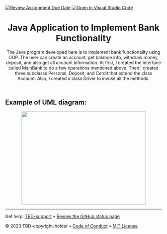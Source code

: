 [![Review Assignment Due Date](https://classroom.github.com/assets/deadline-readme-button-24ddc0f5d75046c5622901739e7c5dd533143b0c8e959d652212380cedb1ea36.svg)](https://classroom.github.com/a/UcJgT9T0)
[![Open in Visual Studio Code](https://classroom.github.com/assets/open-in-vscode-718a45dd9cf7e7f842a935f5ebbe5719a5e09af4491e668f4dbf3b35d5cca122.svg)](https://classroom.github.com/online_ide?assignment_repo_id=12366153&assignment_repo_type=AssignmentRepo)
<header>

# Java Application to Implement Bank Functionality

The Java program developed here is to implement bank functionality using OOP. The user can create an account, get balance info, withdraw money, deposit, and also get all account information. At first, I created the interface called MainBank to do a few operations mentioned above. Then I created three subclasss Personal, Deposit, and Cerdit that extend the class Account. Also, I created a class Driver to invoke all the methods.

</header>



## Example of UML diagram:
<p align="center"><img align="center" src="https://github.com/dataproctech/long-term-project-java-MarkOmelyanenko-1/blob/main/uml.png?raw=true" height="300" width="400" /></p>

<footer>

---

Get help: [TBD-support](TBD-support-link) &bull; [Review the GitHub status page](https://www.githubstatus.com/)

&copy; 2023 TBD-copyright-holder &bull; [Code of Conduct](https://www.contributor-covenant.org/version/2/1/code_of_conduct/code_of_conduct.md) &bull; [MIT License](https://gh.io/mit)

</footer>
